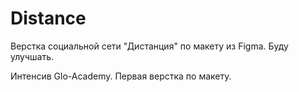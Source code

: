 # Distance
Верстка социальной сети "Дистанция" по макету из Figma. 
Буду улучшать.

Интенсив Glo-Academy.
Первая верстка по макету.

